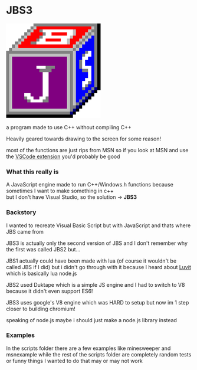 # JBS3  
![JBS "LOGO"](https://github.com/MagicQuest/JBS3/blob/main/jbs3.png?raw=true)

a program made to use C++ without compiling C++

Heavily geared towards drawing to the screen for some reason!

most of the functions are just rips from MSN so if you look at MSN and use the [VSCode extension](https://github.com/MagicQuest/JBS3Extension) you'd probably be good

### What this really is
A JavaScript engine made to run C++/Windows.h functions because sometimes I want to make something in c++  
but I don't have Visual Studio, so the solution -> **JBS3**

### Backstory
I wanted to recreate Visual Basic Script but with JavaScript and thats where JBS came from  

JBS3 is actually only the second version of JBS and I don't remember why the first was called JBS2 but...  

JBS1 actually could have been made with lua (of course it wouldn't be called JBS if I did) but i didn't go through with it because I heard about [Luvit](https://luvit.io/) which is basically lua node.js  

JBS2 used Duktape which is a simple JS engine and I had to switch to V8 because it didn't even support ES6!  

JBS3 uses google's V8 engine which was HARD to setup but now im 1 step closer to building chromium!  

speaking of node.js maybe i should just make a node.js library instead

### Examples
In the scripts folder there are a few examples like minesweeper and msnexample while the rest of the scripts folder are completely random tests or funny things I wanted to do that may or may not work
